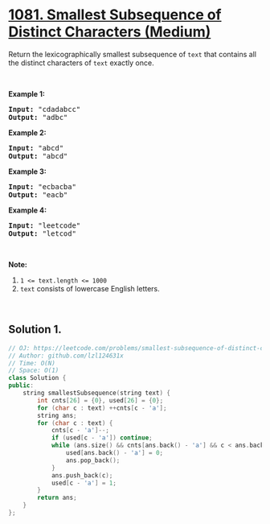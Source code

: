 # [1081. Smallest Subsequence of Distinct Characters (Medium)](https://leetcode.com/problems/smallest-subsequence-of-distinct-characters/)

<p>Return the lexicographically smallest subsequence of <code>text</code> that contains all the distinct characters of <code>text</code> exactly once.</p>

<p>&nbsp;</p>

<p><strong>Example 1:</strong></p>

<pre><strong>Input: </strong><span id="example-input-1-1">"cdadabcc"</span>
<strong>Output: </strong><span id="example-output-1">"adbc"</span>
</pre>

<div>
<p><strong>Example 2:</strong></p>

<pre><strong>Input: </strong><span id="example-input-2-1">"abcd"</span>
<strong>Output: </strong><span id="example-output-2">"abcd"</span>
</pre>

<div>
<p><strong>Example 3:</strong></p>

<pre><strong>Input: </strong><span id="example-input-3-1">"ecbacba"</span>
<strong>Output: </strong><span id="example-output-3">"eacb"</span>
</pre>

<div>
<p><strong>Example 4:</strong></p>

<pre><strong>Input: </strong><span id="example-input-4-1">"leetcode"</span>
<strong>Output: </strong><span id="example-output-4">"letcod"</span>
</pre>

<p>&nbsp;</p>

<p><strong>Note:</strong></p>

<ol>
	<li><code>1 &lt;= text.length &lt;= 1000</code></li>
	<li><code>text</code> consists of lowercase English letters.</li>
</ol>

<p>&nbsp;</p>
</div>
</div>
</div>


## Solution 1.

```cpp
// OJ: https://leetcode.com/problems/smallest-subsequence-of-distinct-characters/
// Author: github.com/lzl124631x
// Time: O(N)
// Space: O(1)
class Solution {
public:
    string smallestSubsequence(string text) {
        int cnts[26] = {0}, used[26] = {0};
        for (char c : text) ++cnts[c - 'a'];
        string ans;
        for (char c : text) {
            cnts[c - 'a']--;
            if (used[c - 'a']) continue;
            while (ans.size() && cnts[ans.back() - 'a'] && c < ans.back()) {
                used[ans.back() - 'a'] = 0;
                ans.pop_back();
            }
            ans.push_back(c);
            used[c - 'a'] = 1;
        }
        return ans;
    }
};
```